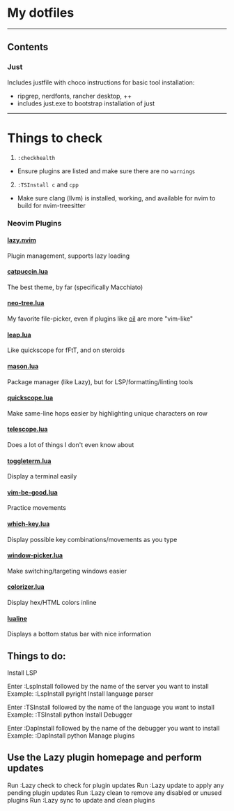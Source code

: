 # My dotfiles
---
## Contents
### Just
Includes justfile with choco instructions for basic tool installation:
- ripgrep, nerdfonts, rancher desktop, ++
- includes just.exe to bootstrap installation of just

---
# Things to check
1. `:checkhealth`
- Ensure plugins are listed and make sure there are no `warnings`
2. `:TSInstall c` and `cpp` 
- Make sure clang (llvm) is installed, working, and available for nvim to build for nvim-treesitter 

### Neovim Plugins
#### [lazy.nvim](https://github.com/folke/lazy.nvim)
Plugin management, supports lazy loading
#### [catpuccin.lua](https://github.com/catppuccin/nvim)
The best theme, by far (specifically Macchiato)
#### [neo-tree.lua](https://github.com/nvim-neo-tree/neo-tree.nvim)
My favorite file-picker, even if plugins like [oil](https://github.com/stevearc/oil.nvim) are more "vim-like"
#### [leap.lua](https://github.com/ggandor/leap.nvim)
Like quickscope for fFtT, and on steroids
#### [mason.lua](https://github.com/williamboman/mason.nvim)
Package manager (like Lazy), but for LSP/formatting/linting tools
#### [quickscope.lua](https://github.com/unblevable/quick-scope)
Make same-line hops easier by highlighting unique characters on row
#### [telescope.lua](https://github.com/nvim-telescope/telescope.nvim)
Does a lot of things I don't even know about
#### [toggleterm.lua](https://github.com/akinsho/toggleterm.nvim)
Display a terminal easily
#### [vim-be-good.lua](https://github.com/ThePrimeagen/vim-be-good)
Practice movements
#### [which-key.lua](https://github.com/folke/which-key.nvim)
Display possible key combinations/movements as you type
#### [window-picker.lua](https://github.com/s1n7ax/nvim-window-picker)
Make switching/targeting windows easier
#### [colorizer.lua](https://github.com/norcalli/nvim-colorizer.lua)
Display hex/HTML colors inline		
#### [lualine](https://github.com/nvim-lualine/lualine.nvim)
Displays a bottom status bar with nice information

## Things to do:
Install LSP

Enter :LspInstall followed by the name of the server you want to install
Example: :LspInstall pyright
Install language parser

Enter :TSInstall followed by the name of the language you want to install
Example: :TSInstall python
Install Debugger

Enter :DapInstall followed by the name of the debugger you want to install
Example: :DapInstall python
Manage plugins

## Use the Lazy plugin homepage and perform updates
Run :Lazy check to check for plugin updates
Run :Lazy update to apply any pending plugin updates
Run :Lazy clean to remove any disabled or unused plugins
Run :Lazy sync to update and clean plugins
